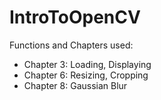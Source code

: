 # IntroToOpenCV

Functions and Chapters used:
 - Chapter 3: Loading, Displaying
 - Chapter 6: Resizing, Cropping
 - Chapter 8: Gaussian Blur
